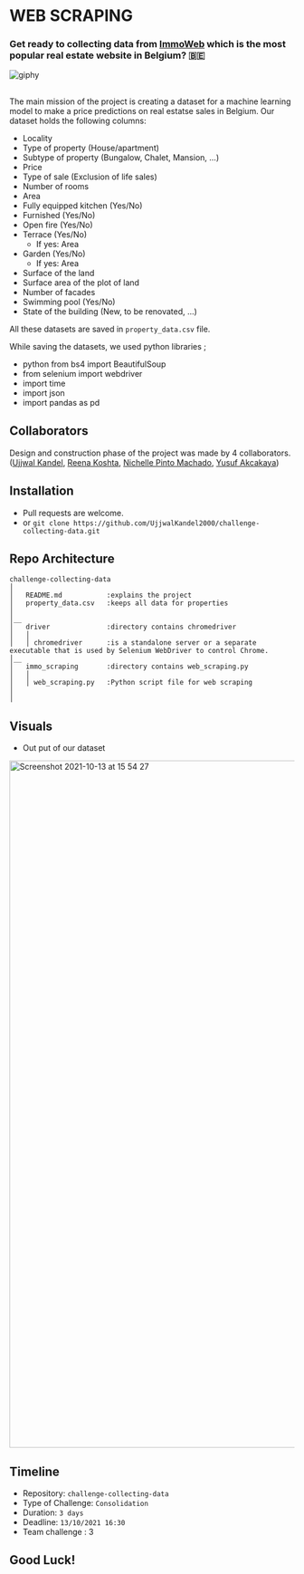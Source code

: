 # WEB SCRAPING
### Get ready to collecting data from [ImmoWeb](https://www.immoweb.be/en) which is the most popular real estate website in Belgium? 🇧🇪 

![giphy](https://user-images.githubusercontent.com/46165841/137090779-60aef350-2a88-4158-89e5-af1cabcc395f.gif)

## 

The main mission of the project is creating a dataset for a machine learning model to make a price predictions on real estatse sales in Belgium.
Our dataset holds the following columns:

- Locality
- Type of property (House/apartment)
- Subtype of property (Bungalow, Chalet, Mansion, ...)
- Price
- Type of sale (Exclusion of life sales)
- Number of rooms
- Area
- Fully equipped kitchen (Yes/No)
- Furnished (Yes/No)
- Open fire (Yes/No)
- Terrace (Yes/No)
  - If yes: Area
- Garden (Yes/No)
  - If yes: Area
- Surface of the land
- Surface area of the plot of land
- Number of facades
- Swimming pool (Yes/No)
- State of the building (New, to be renovated, ...)

All these datasets are saved in ```property_data.csv``` file.

While saving the datasets, we used python libraries ;
 - python from bs4 import BeautifulSoup
 - from selenium import webdriver
 - import time
 - import json
 - import pandas as pd 
 

## Collaborators

Design and construction phase of the project was made by 4 collaborators.([Ujjwal Kandel](https://github.com/UjjwalKandel2000), [Reena Koshta](https://github.com/reenakoshta10), [Nichelle Pinto Machado](https://github.com/N1chelle),  [Yusuf Akcakaya](https://github.com/yusufakcakaya))


## Installation

- Pull requests are welcome.
- or ```git clone https://github.com/UjjwalKandel2000/challenge-collecting-data.git```

## Repo Architecture 

```
challenge-collecting-data
│
│   README.md           :explains the project
│   property_data.csv   :keeps all data for properties
│   
│__   
│   driver              :directory contains chromedriver
│   │
│   │ chromedriver      :is a standalone server or a separate executable that is used by Selenium WebDriver to control Chrome.
│__ 
│   immo_scraping       :directory contains web_scraping.py
│   │
│   │ web_scraping.py   :Python script file for web scraping
│   
│   

```

## Visuals

- Out put of our dataset

<img width="1214" alt="Screenshot 2021-10-13 at 15 54 27" src="https://user-images.githubusercontent.com/46165841/137147773-28ff3c2b-1858-4e07-8d08-73e18bafb550.png">


## Timeline

- Repository: `challenge-collecting-data`
- Type of Challenge: `Consolidation`
- Duration: `3 days`
- Deadline: `13/10/2021 16:30`
- Team challenge : 3

## Good Luck!
